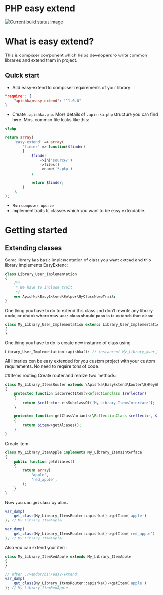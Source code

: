 # PHP easy extend

[![Current build status image][build-image]][Current build status]

<!-- References -->

[build-image]: http://img.shields.io/travis/apishka/easy-extend/master.svg "Current build status for the develop branch"
[Current build status]: https://travis-ci.org/apishka/easy-extend

# What is easy extend?

This is composer component which helps developers to write common libraries and extend them in project.

## Quick start
 - Add easy-extend to composer requirements of your library
```json
"require": {
    "apishka/easy-extend": "^1.0.0"
}
```
 - Create ``.apishka.php``. More details of ``.apishka.php`` structure you can find here. Most common file looks like this:
```php
<?php

return array(
    'easy-extend' => array(
        'finder' => function($finder)
        {
            $finder
                ->in('source/')
                ->files()
                ->name('*.php')
            ;

            return $finder;
        }
    ),
);
 ```
 - Run ``composer update``
 - Implement traits to classes which you want to be easy extendable.

# Getting started
## Extending classes
Some library has basic implementation of class you want extend and this library implements EasyExtend:
```php
class Library_User_Implementation
{
    /**
     * We have to include trait
     */
    use Apishka\EasyExtend\Helper\ByClassNameTrait;
}
```

One thing you have to do to extend this class and don't rewrite any library code, or check where new user class should pass is to extends that class:

```php
class My_Library_User_Implementation extends Library_User_Implementation
{
}
```

One thing you have to do is create new instance of class using

```php
Library_User_Implementation::apishka(); // instanceof My_Library_User_Implementation
```

All libraries can be easy extended for you custom project with your custom requirements. No need to require tons of code.

##Items routing
Create router and realize two methods:

```php
class My_Library_ItemsRouter extends \Apishka\EasyExtend\Router\ByKeyAbstract
{
    protected function isCorrectItem(\ReflectionClass $reflector)
    {
        return $reflector->isSubclassOf('My_Library_ItemsInterface');
    }

    protected function getClassVariants(\ReflectionClass $reflector, $item)
    {
        return $item->getAliases();
    }
}
```

Create item:
```php
class My_Library_ItemApple implements My_Library_ItemsInterface
{
    public function getAliases()
    {
        return array(
            'apple',
            'red_apple',
        );
    }
}
```

Now you can get class by alias:
```php
var_dump(
    get_class(My_Library_ItemsRouter::apishka()->getItem('apple')
); // My_Library_ItemApple

var_dump(
    get_class(My_Library_ItemsRouter::apishka()->getItem('red_apple')
); // My_Library_ItemApple
```
Also you can extend your item:
```php
class My_Library_ItemRedApple extends My_Library_ItemApple
{
}

// after ./vendor/bin/easy-extend
var_dump(
    get_class(My_Library_ItemsRouter::apishka()->getItem('apple')
); // My_Library_ItemRedApple
```
